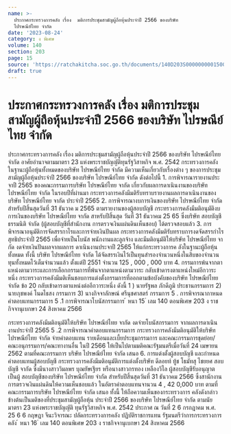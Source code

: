 ```yaml
---
name: >-
  ประกาศกระทรวงการคลัง เรื่อง  มติการประชุมสามัญผู้ถือหุ้นประจำปี 2566 ของบริษัท
  ไปรษณีย์ไทย จำกัด
date: '2023-08-24'
category: ง พิเศษ
volume: 140
section: 203
page: 15
source: 'https://ratchakitcha.soc.go.th/documents/140D203S0000000001500.pdf'
draft: true
---
```


# ประกาศกระทรวงการคลัง เรื่อง  มติการประชุมสามัญผู้ถือหุ้นประจำปี 2566 ของบริษัท ไปรษณีย์ไทย จำกัด

ประกาศกระทรวงการคลัง เรื่อง มติการประชุมสามัญผู้ถือหุ้นประจำปี 2566 ของบริษัท ไปรษณีย์ไทย จำกัด อาศัยอำนาจตามมาตรา 23 แห่งพระราชบัญญัติทุนรัฐวิสาหกิจ พ.ศ. 2542 กระทรวงการคลัง ในฐานะผู้ถือหุ้นทั้งหมดของบริษัท ไปรษณีย์ไทย จำกัด มีความเห็นเกี่ยวกับเรื่องต่าง ๆ ของการประชุมสามัญผู้ถือหุ้นประจำปี 2566 ของบริษัท ไปรษณีย์ไทย จำกัด ดังต่อไปนี้ 1. การพิจารณารายงานประจาปี 2565 ของคณะกรรมการบริษัท ไปรษณีย์ไทย จากัด เกี่ยวกับผลการดาเนินงานของบริษัท ไปรษณีย์ไทย จำกัด ในรอบปีที่ผ่านมา กระทรวงการคลังมีมติรับทราบรายงานผลการดาเนินงานของบริษัท ไปรษณีย์ไทย จากัด ประจำปี 2565 2. การพิจารณางบการเงินของบริษัท ไปรษณีย์ไทย จำกัด สำหรับปีสิ้นสุดวันที่ 31 ธันวาค ม 2565 ตามรายงานของผู้สอบบัญชี กระทรวงการคลังมีมติอนุมัติงบการเงินของบริษัท ไปรษณีย์ไทย จากัด สาหรับปีสิ้นสุด วันที่ 31 ธันวาคม 25 65 ซึ่งบริษัท สอบบัญชีธรรมนิติ จำกัด (ผู้สอบบัญชีที่สำนักงาน การตรวจเงินแผ่นดินเห็นชอบ) ได้ตรวจสอบแล้ว 3. การ พิจารณาอนุมัติการจัดสรรกาไรและการจ่ายเงินปันผล กระทรวงการคลังมีมติรับทราบการงดจัดสรรกำไรสุทธิประจำปี 2565 เพื่อจ่ายเป็นโบนัส พนักงานและลูกจ้าง และมีมติอนุมัติให้บริษัท ไปรษณีย์ไทย จากัด งดจ่ายเงินปันผลจากผลการ ดาเนินงานประจาปี 2565 ให้แก่กระทรวงการค ลังในฐานะผู้ถือหุ้นทั้งหมด ทั้งนี้ บริษัท ไปรษณีย์ไทย จำกัด ได้จัดสรรเงินไว้เป็นทุนสำรองจำนวนหนึ่งในสิบของจำนวนทุนทั้งหมดไว้เต็มจำนวนแล้ว ตั้งแต่ปี 2551 จำนวน 125 , 000 , 000 บาท 4. กรรมการพ้นจากตาแหน่งตามวาระและการเลือกกรรมการที่พ้นจากตาแหน่งตามวาระ กลับเข้าดารงตาแหน่งใหม่อีกวาระหนึ่ง กระทรวงการคลังมีมติเห็นชอบการแต่งตั้งกรรมการที่ออกตามข้อบังคับของบริษัท ไปรษณีย์ไทย จำกัด ข้อ 20 กลับเข้าดารงตาแหน่งต่ออีกวาระหนึ่ง ดังนี้ 1 ) นายรัฐพล ภักดีภูมิ ประธานกรรมการ 2) นายภุชพงค์ โนดไธสง กรรมการ 3) นางกิจจาลักษณ์ ศรีนุชศาสตร์ กรรมการ 5 . การพิจารณากาหนดค่าตอบแทนกรรมการ 5 .1 การพิจารณาโบนัสกรรมการ ้ หนา 15 ่ เลม 140 ตอนพิเศษ 203 ง ราชกิจจานุเบกษา 24 สิงหาคม 2566

กระทรวงการคลังมีมติอนุมัติให้บริษัท ไปรษณีย์ไทย จากัด งดจ่ายโบนัสกรรมการ จากผลการดาเนินงานประจำปี 2565 5 .2 การพิจารณาค่าตอบแทนกรรมการ กระทรวงการคลังมีมติอนุมัติให้บริษัท ไปรษณีย์ไทย จำกัด จ่ายค่าตอบแทน รายเดือนและเบี้ยประชุมกรรมการ และคณะกรรมการชุดย่อย/คณะอนุกรรมการ/คณะทางานอื่น ในปี 2566 ให้เป็นไปตามมติคณะรัฐมนตรีเมื่อวันที่ 24 เมษายน 2562 ตามที่คณะกรรมการ บริษัท ไปรษณีย์ไทย จำกัด เสนอ 6. การแต่งตั้งผู้สอบบัญชี และกำหนดค่าตอบแทนผู้สอบบัญชี กระทรวงการคลังมีมติอนุมัติการแต่งตั้งบริษัท ดีลอยท์ ทู้ช โธมัทสุ ไชยยศ สอบบัญชี จากัด ซึ่งมีนางสาววิมลพร บุณยัษเฐียร หรือนางสาวกรทอง เหลืองวิไล ผู้สอบบัญชีรับอนุญาต เป็นผู้ สอบบัญชีของบริษัท ไปรษณีย์ไทย จำกัด สำหรับปีสิ้นสุดวันที่ 31 ธันวาคม 2566 ซึ่งสานักงานการตรวจเงินแผ่นดินให้ความเห็นชอบแล้ว ในอัตราค่าตอบแทนจานวน 4 , 42 0,000 บาท ตามที่คณะกรรมการบริษัท ไปรษณีย์ไทย จำกัด เสนอ ทั้งนี้ ให้ถือความเห็นของกระทรวงการ คลังดังกล่าวข้างต้นเป็นมติของที่ประชุมสามัญผู้ถือหุ้น ประจำปี 2566 ของบริษัท ไปรษณีย์ไทย จำกัด ตามนัยมาตรา 23 แห่งพระราชบัญญัติ ทุนรัฐวิสาหกิจ พ.ศ. 2542 ประกาศ ณ วันที่ 2 6 กรกฎาคม พ.ศ. 25 6 6 กฤษฎา จีนะวิจารณะ ปลัดกระทรวงการคลัง ปฏิบัติราชการแทน รัฐมนตรีว่าการกระทรวงการคลัง ้ หนา 16 ่ เลม 140 ตอนพิเศษ 203 ง ราชกิจจานุเบกษา 24 สิงหาคม 2566
